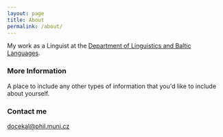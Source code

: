 ```yaml
---
layout: page
title: About
permalink: /about/
---
```


My work as a Linguist at the [Department of Linguistics and Baltic Languages](http://www.phil.muni.cz/jazyk/).

### More Information

A place to include any other types of information that you'd like to include about yourself.

### Contact me

[docekal@phil.muni.cz](mailto:docekal@phil.muni.cz)
